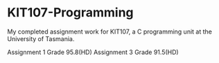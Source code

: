 # KIT107-Programming
My completed assignment work for KIT107, a C programming unit at the University of Tasmania.

Assignment 1 Grade 95.8(HD)
Assignment 3 Grade 91.5(HD)
